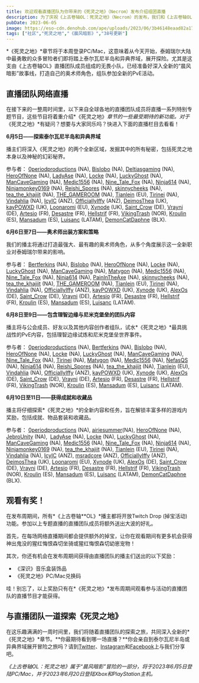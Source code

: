 ```yaml
---
title: 欢迎观看直播团队为你带来的《死灵之地》（Necrom）发布介绍组团直播
description: 为了庆祝《上古卷轴OL：死灵之地》（Necrom）的发布，我们和《上古卷轴OL》网络直播团队将进行为期一周的精彩流媒体直播。
pubDate: 2023-06-05
image: https://eso-cdn.denohub.com/ape/uploads/2023/06/3b46148eaad82a1703df55192b17bea3.jpg
tags: ["社区","死灵之地","《晨风暗影》","38号更新"]
---
```


*《死灵之地》*章节将于本周登录PC/Mac，这意味着从今天开始，泰姆瑞尔大陆中最勇敢的众多冒险者们即将踏上泰尔瓦尼半岛和异典界域，展开探险。尤其是这支由《上古卷轴OL》直播团队成员组成的无畏小队，已经准备好深入全新的“晨风暗影”故事线，打造自己的奥术师角色，组队参加全新的PvE活动。

## 直播团队网络直播

在接下来的一整周时间里，以下来自全球各地的直播团队成员将直播一系列特别专题节目，这些节目将着重介绍*《死灵之地》_章节的一些最受期待的新功能。对于_《死灵之地》*有疑问？想要与大家同乐吗？快进入下面的直播栏目去看看！

**6月5日——探索泰尔瓦尼半岛和异典界域**

播主们将深入《死灵之地》的两个全新区域，发掘其中的所有秘密，包括死灵之地本身以及神秘的幻彩秘界。

参与者： [0periodproductions](https://www.twitch.tv/0periodproductions/) (NA), [BisIobo](https://www.twitch.tv/bisiobo/)
(NA), [Deltiasgaming](https://www.twitch.tv/Deltiasgaming/) (NA), [HeroOfNone](https://www.twitch.tv/HeroOfNone/) (NA),
[LadyAse](https://www.twitch.tv/LadyAse/) (NA), [Locke](https://www.twitch.tv/Locke/) (NA),
[LuckyGhost](https://www.twitch.tv/LuckyGhost/) (NA), [ManCaveGaming](https://www.twitch.tv/ManCaveGaming/) (NA),
[Medic1556](https://www.twitch.tv/Medic1556/) (NA), [Nine\_Tale\_Fox](https://www.twitch.tv/Nine_Tale_Fox/) (NA),
[Ninja614](https://www.twitch.tv/Ninja614/) (NA), [Ninjamonkey0169](https://www.twitch.tv/Ninjamonkey0169/) (NA),
[Reishi\_Spores](https://www.twitch.tv/Reishi_Spores/) (NA), [skinnycheeks](https://www.twitch.tv/skinnycheeks/) (NA),
[tea\_the\_khajiit](https://www.twitch.tv/tea_the_khajiit/) (NA), [THE\_GAMEROOM](https://www.twitch.tv/THE_GAMEROOM/)
(NA), [Tianlein](https://www.twitch.tv/Tianlein/) (EU), [Tirinei](https://www.twitch.tv/Tirinei/) (NA),
[Vindahlia](https://www.twitch.tv/Vindahlia/) (NA), [IcyIC](https://www.twitch.tv/IcyIC/) (ANZ),
[OfficiallyIffy](https://www.twitch.tv/OfficiallyIffy/) (ANZ), [DeimosThea](https://www.twitch.tv/DeimosThea/) (UK),
[kayPOWXD](https://www.twitch.tv/kayPOWXD/) (UK), [Loonaromi](https://www.twitch.tv/Loonaromi/) (EU),
[Xynode](https://www.twitch.tv/Xynode/) (UK), [Saint\_Crow](https://www.twitch.tv/Saint_Crow/) (DE),
[Vrayni](https://www.twitch.tv/Vrayni/) (DE), [Artesio](https://www.twitch.tv/Artesio/) (FR),
[Desastre](https://www.twitch.tv/Desastre/) (FR), [Hellstrif](https://www.twitch.tv/Hellstrif/) (FR),
[VikingTrash](https://www.twitch.tv/VikingTrash/) (NOR), [Kroulin](https://www.twitch.tv/Kroulin/)
(ES), [Mansadum](https://www.twitch.tv/Mansadum) (ES), [Luisanc](https://www.twitch.tv/Luisanc/) (LATAM),
[DemonCatDaphne](https://www.twitch.tv/DemonCatDaphne/) (BLX).

**6月6日至7日——奥术师出装方案和策略**

我们的播主将通过打造最强大、最有趣的奥术师角色，从多个角度展示这一全新职业对泰姆瑞尔带来的影响。 

参与者： [Bertferkins](https://www.twitch.tv/Bertferkins/) (NA), [BisIobo](https://www.twitch.tv/bisiobo/) (NA),
[HeroOfNone](https://www.twitch.tv/HeroOfNone/) (NA), [Locke](https://www.twitch.tv/Locke/) (NA),
[LuckyGhost](https://www.twitch.tv/LuckyGhost/) (NA), [ManCaveGaming](https://www.twitch.tv/ManCaveGaming/) (NA),
[Matygon](https://www.twitch.tv/Matygon/) (NA), [Medic1556](https://www.twitch.tv/Medic1556/) (NA),
[Nine\_Tale\_Fox](https://www.twitch.tv/Nine_Tale_Fox/) (NA), [Ninja614](https://www.twitch.tv/Ninja614/) (NA),
[PainInTheAxe](https://www.twitch.tv/PainInTheAxe/) (NA), [skinnycheeks](https://www.twitch.tv/skinnycheeks/) (NA),
[tea\_the\_khajiit](https://www.twitch.tv/tea_the_khajiit/) (NA), [THE\_GAMEROOM](https://www.twitch.tv/THE_GAMEROOM/)
(NA), [Tianlein](https://www.twitch.tv/Tianlein/) (EU), [Tirinei](https://www.twitch.tv/Tirinei/) (NA),
[Vindahlia](https://www.twitch.tv/Vindahlia/) (NA), [OfficiallyIffy](https://www.twitch.tv/OfficiallyIffy/) (ANZ),
[kayPOWXD](https://www.twitch.tv/kayPOWXD/) (UK), [Xynode](https://www.twitch.tv/Xynode/) (UK),
[AlexOs](https://www.twitch.tv/AlexOs/) (DE), [Saint\_Crow](https://www.twitch.tv/Saint_Crow/) (DE),
[Vrayni](https://www.twitch.tv/Vrayni/) (DE), [Artesio](https://www.twitch.tv/Artesio/) (FR),
[Desastre](https://www.twitch.tv/Desastre/) (FR), [Hellstrif](https://www.twitch.tv/Hellstrif/) (FR),
[Kroulin](https://www.twitch.tv/Kroulin/) (ES), [Mansadum](https://www.twitch.tv/Mansadum) (ES),
[Luisanc](https://www.twitch.tv/Luisanc/) (LATAM).

**6月8日至9日——包含理智边缘与尼米克堡垒的团队内容**

播主将与公会成员、好友以及其他内容创作者组队，试水*《死灵之地》*最具挑战性的PvE内容，包括理智边缘试炼和尼米克堡垒世界事件。

参与者： [0periodproductions](https://www.twitch.tv/0periodproductions/) (NA),
[Bertferkins](https://www.twitch.tv/Bertferkins/) (NA), [BisIobo](https://www.twitch.tv/bisiobo/) (NA),
[HeroOfNone](https://www.twitch.tv/HeroOfNone/) (NA), [Locke](https://www.twitch.tv/Locke/) (NA),
[LuckyGhost](https://www.twitch.tv/LuckyGhost/) (NA), [ManCaveGaming](https://www.twitch.tv/ManCaveGaming/) (NA),
[Nine\_Tale\_Fox](https://www.twitch.tv/Nine_Tale_Fox/) (NA), [Tirinei](https://www.twitch.tv/Tirinei/) (NA),
[Matygon](https://www.twitch.tv/Matygon/) (NA), [Medic1556](https://www.twitch.tv/Medic1556/) (NA),
[NefasQS](https://www.twitch.tv/nefasqs/) (NA), [Ninja614](https://www.twitch.tv/Ninja614/) (NA),
[Reishi\_Spores](https://www.twitch.tv/Reishi_Spores/) (NA), [tea\_the\_khajiit](https://www.twitch.tv/tea_the_khajiit/)
(NA), [Tianlein](https://www.twitch.tv/Tianlein/) (EU), [Vindahlia](https://www.twitch.tv/Vindahlia/) (NA),
[OfficiallyIffy](https://www.twitch.tv/OfficiallyIffy/) (ANZ), [kayPOWXD](https://www.twitch.tv/kayPOWXD/) (UK),
[Xynode](https://www.twitch.tv/Xynode/) (UK), [AlexOs](https://www.twitch.tv/AlexOs/) (DE),
[Saint\_Crow](https://www.twitch.tv/Saint_Crow/) (DE), [Vrayni](https://www.twitch.tv/Vrayni/) (DE),
[Artesio](https://www.twitch.tv/Artesio/) (FR), [Desastre](https://www.twitch.tv/Desastre/) (FR),
[Hellstrif](https://www.twitch.tv/Hellstrif/) (FR), [VikingTrash](https://www.twitch.tv/VikingTrash/) (NOR),
[Kroulin](https://www.twitch.tv/Kroulin/) (ES), [Mansadum](https://www.twitch.tv/Mansadum) (ES),
[Luisanc](https://www.twitch.tv/Luisanc/) (LATAM).

**6月10日至11日——获得成就和收藏品**

播主将仔细探索*《死灵之地》*的全新内容和任务，旨在解锁丰富多样的游戏内奖励，包括成就、物品套装和收藏品。

参与者： [0periodproductions](https://www.twitch.tv/0periodproductions/) (NA),
[airiesummer](https://www.twitch.tv/airiesummer/)(NA), [HeroOfNone](https://www.twitch.tv/HeroOfNone/) (NA),
[JebroUnity](https://www.twitch.tv/JebroUnity/) (NA),  [LadyAse](https://www.twitch.tv/LadyAse/) (NA),
[Locke](https://www.twitch.tv/Locke/) (NA), [LuckyGhost](https://www.twitch.tv/LuckyGhost/) (NA),
[ManCaveGaming](https://www.twitch.tv/ManCaveGaming/) (NA), [Medic1556](https://www.twitch.tv/Medic1556/) (NA),
[Nine\_Tale\_Fox](https://www.twitch.tv/Nine_Tale_Fox/) (NA), [Ninja614](https://www.twitch.tv/Ninja614/) (NA),
[Ninjamonkey0169](https://www.twitch.tv/Ninjamonkey0169/) (NA),
[tea\_the\_khajiit](https://www.twitch.tv/tea_the_khajiit/) (NA), [Tianlein](https://www.twitch.tv/Tianlein/) (EU),
[Tirinei](https://www.twitch.tv/Tirinei/) (NA), [Vindahlia](https://www.twitch.tv/Vindahlia/) (NA),
[IcyIC](https://www.twitch.tv/IcyIC/) (ANZ), [msradcore](https://www.twitch.tv/msradcore/) (ANZ),
[OfficiallyIffy](https://www.twitch.tv/OfficiallyIffy/) (ANZ), [DeimosThea](https://www.twitch.tv/DeimosThea/) (UK),
[Loonaromi](https://www.twitch.tv/Loonaromi/) (EU), [Xynode](https://www.twitch.tv/Xynode/) (UK),
[AlexOs](https://www.twitch.tv/AlexOs/) (DE), [Saint\_Crow](https://www.twitch.tv/Saint_Crow/) (DE),
[Vrayni](https://www.twitch.tv/Vrayni/) (DE), [Artesio](https://www.twitch.tv/Artesio/) (FR),
[Desastre](https://www.twitch.tv/Desastre/) (FR), [Hellstrif](https://www.twitch.tv/Hellstrif/) (FR),
[VikingTrash](https://www.twitch.tv/VikingTrash/) (NOR), [Kroulin](https://www.twitch.tv/Kroulin/)
(ES), [Mansadum](https://www.twitch.tv/Mansadum) (ES), [Luisanc](https://www.twitch.tv/Luisanc/) (LATAM),
[DemonCatDaphne](https://www.twitch.tv/DemonCatDaphne/) (BLX).

## 观看有奖！

在发布周期间，所有*《上古卷轴**OL》*播主都将开放Twitch Drop
(掉宝活动)功能。参加以上专题直播的直播团队成员将额外送出大波的好礼。

首先，在每场网络直播期间都会提供额外的掉宝，让你在观看期间有更多机会获得神出鬼没的猩红悔恨森切坐骑或猩红悔恨森切幼崽宠物！

其次，你还有机会在发布周期间获得由直播团队的播主们送出的以下奖励：

- 《深识》音乐盒装饰品
- 《死灵之地》PC/Mac兑换码

哇！别忘了，以上奖励只有在*《死灵之地》*发布周期间观看参与活动的直播团队的直播节目才能获得。

## **与直播团队一道探索《死灵之地》**

在这乐趣满满的一周时间里，我们将随着直播团队的探索之旅，共同深入全新的*《死灵之地》*章节。**你最期待看到哪一场直播？**你会亲自到泰尔瓦尼半岛或异典界域展开冒险之旅吗？请到[Twitter](https://twitter.com/TESOnline)、[Instagram](https://www.instagram.com/elderscrollsonline/)和[Facebook](https://www.facebook.com/ElderScrollsOnline)上与我们分享吧。

_《上古卷轴OL：死灵之地》属于“晨风暗影”冒险的一部分，将于2023年6月5日登陆PC/Mac，并于2023年6月20日登陆Xbox和PlayStation主机。_
